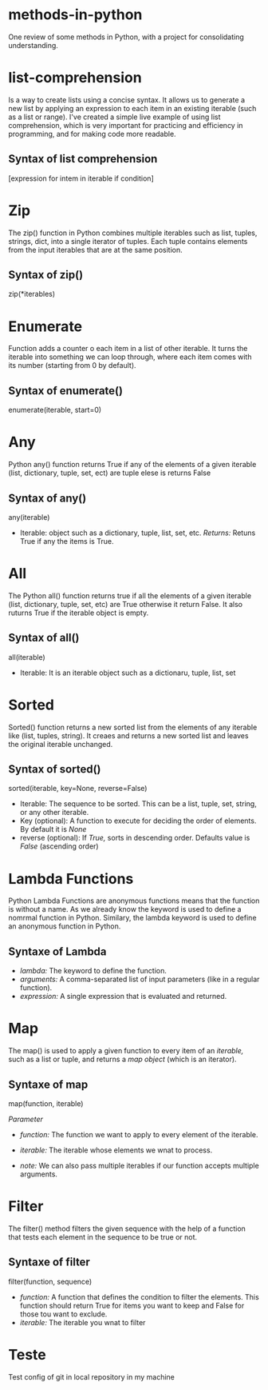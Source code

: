 # methods-in-python
One review of some methods in Python, with a project for consolidating understanding.


# list-comprehension

Is a way to create lists using a concise syntax. It allows us to generate a new list by applying an expression to each item in an existing iterable (such as a list or range).
I've created a simple live example of using list comprehension, which is very important for practicing and efficiency in programming, and for making code more readable.

## Syntax of list comprehension

[expression for intem in iterable if condition]

# Zip 

The zip() function in Python combines multiple iterables such as list, tuples, strings, dict, into a single iterator of tuples. Each tuple contains elements from the input iterables that are at the same position.


## Syntax of zip()

zip(*iterables)

# Enumerate

Function adds a counter o each item in a list of other iterable. It turns the iterable into something we can loop through, where each item comes with its number (starting from 0 by default).

## Syntax of enumerate()

enumerate(iterable, start=0)

# Any

Python any() function returns True if any of the elements of a given iterable (list, dictionary, tuple, set, ect) are tuple elese is returns False

## Syntax of any()

any(iterable)

* Iterable: object such as a dictionary, tuple, list, set, etc.
*Returns:* Retuns True if any the items is True.

# All

The Python all() function returns true if all the elements of a given iterable (list, dictionary, tuple, set, etc) are True otherwise it return False. It also ruturns True if the iterable object is empty.

## Syntax of all()

all(iterable)

* Iterable: It is an iterable object such as a dictionaru, tuple, list, set

# Sorted

Sorted() function returns a new sorted list from the elements of any iterable like (list, tuples, string). It creaes and returns a new sorted list and leaves the original iterable unchanged.

## Syntax of sorted()

sorted(iterable, key=None, reverse=False)

* Iterable: The sequence to be sorted. This can be a list, tuple, set, string, or any other iterable.
* Key (optional): A function to execute for deciding the order of elements. By default it is *None*
* reverse (optional): If *True,* sorts in descending order. Defaults value is *False* (ascending order)

# Lambda Functions

Python Lambda Functions are anonymous functions means that the function is without a name. As we already know the keyword is used to define a nomrmal function in Python. Similary, the lambda keyword is used to define an anonymous function in Python.

## Syntaxe of Lambda

* *lambda:* The keyword to define the function.
* *arguments:* A comma-separated list of input parameters (like in a regular function).
* *expression:* A single expression that is evaluated and returned.

# Map 

The map() is used to apply a given function to every item of an *iterable,* such as a list or tuple, and returns a *map object* (which is an iterator).

## Syntaxe of map

map(function, iterable)

*Parameter*

* *function:* The function we want to apply to every element of the iterable.
* *iterable:* The iterable whose elements we wnat to process.

* *note:* We can also pass multiple iterables if our function accepts multiple arguments.

# Filter

The filter() method filters the given sequence with the help of a function that tests each element in the sequence to be true or not.

## Syntaxe of filter

filter(function, sequence)

* *function:* A function that defines the condition to filter the elements. This function should return True for items you want to keep and False for those tou want to exclude.
* *iterable:* The iterable you wnat to filter

# Teste

Test config of git in local repository in my machine